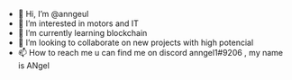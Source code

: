 - 👋 Hi, I’m @anngeul
- 👀 I’m interested in motors and IT
- 🌱 I’m currently learning blockchain
- 💞️ I’m looking to collaborate on new projects with high potencial
- 📫 How to reach me u can find me on discord anngel1#9206 , my name is ANgel

<!---
anngeul/anngeul is a ✨ special ✨ repository because its `README.md` (this file) appears on your GitHub profile.
You can click the Preview link to take a look at your changes.
--->
